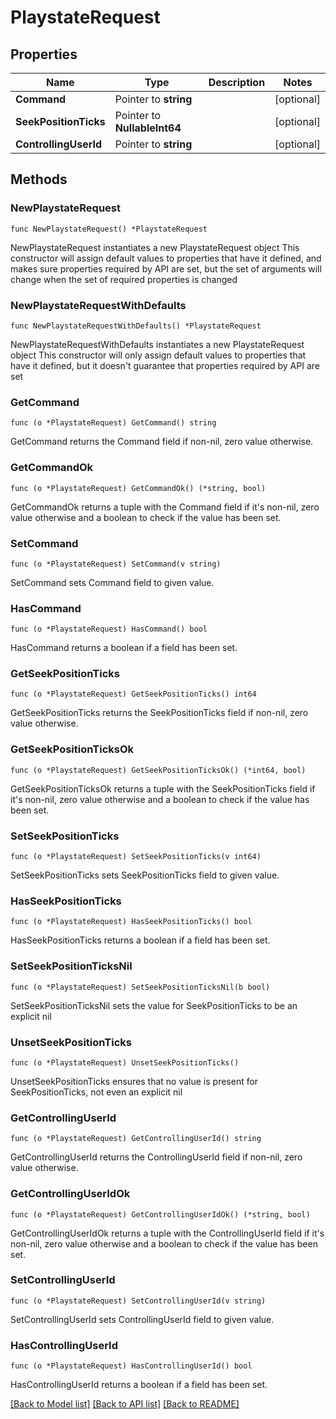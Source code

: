 # PlaystateRequest

## Properties

Name | Type | Description | Notes
------------ | ------------- | ------------- | -------------
**Command** | Pointer to **string** |  | [optional] 
**SeekPositionTicks** | Pointer to **NullableInt64** |  | [optional] 
**ControllingUserId** | Pointer to **string** |  | [optional] 

## Methods

### NewPlaystateRequest

`func NewPlaystateRequest() *PlaystateRequest`

NewPlaystateRequest instantiates a new PlaystateRequest object
This constructor will assign default values to properties that have it defined,
and makes sure properties required by API are set, but the set of arguments
will change when the set of required properties is changed

### NewPlaystateRequestWithDefaults

`func NewPlaystateRequestWithDefaults() *PlaystateRequest`

NewPlaystateRequestWithDefaults instantiates a new PlaystateRequest object
This constructor will only assign default values to properties that have it defined,
but it doesn't guarantee that properties required by API are set

### GetCommand

`func (o *PlaystateRequest) GetCommand() string`

GetCommand returns the Command field if non-nil, zero value otherwise.

### GetCommandOk

`func (o *PlaystateRequest) GetCommandOk() (*string, bool)`

GetCommandOk returns a tuple with the Command field if it's non-nil, zero value otherwise
and a boolean to check if the value has been set.

### SetCommand

`func (o *PlaystateRequest) SetCommand(v string)`

SetCommand sets Command field to given value.

### HasCommand

`func (o *PlaystateRequest) HasCommand() bool`

HasCommand returns a boolean if a field has been set.

### GetSeekPositionTicks

`func (o *PlaystateRequest) GetSeekPositionTicks() int64`

GetSeekPositionTicks returns the SeekPositionTicks field if non-nil, zero value otherwise.

### GetSeekPositionTicksOk

`func (o *PlaystateRequest) GetSeekPositionTicksOk() (*int64, bool)`

GetSeekPositionTicksOk returns a tuple with the SeekPositionTicks field if it's non-nil, zero value otherwise
and a boolean to check if the value has been set.

### SetSeekPositionTicks

`func (o *PlaystateRequest) SetSeekPositionTicks(v int64)`

SetSeekPositionTicks sets SeekPositionTicks field to given value.

### HasSeekPositionTicks

`func (o *PlaystateRequest) HasSeekPositionTicks() bool`

HasSeekPositionTicks returns a boolean if a field has been set.

### SetSeekPositionTicksNil

`func (o *PlaystateRequest) SetSeekPositionTicksNil(b bool)`

 SetSeekPositionTicksNil sets the value for SeekPositionTicks to be an explicit nil

### UnsetSeekPositionTicks
`func (o *PlaystateRequest) UnsetSeekPositionTicks()`

UnsetSeekPositionTicks ensures that no value is present for SeekPositionTicks, not even an explicit nil
### GetControllingUserId

`func (o *PlaystateRequest) GetControllingUserId() string`

GetControllingUserId returns the ControllingUserId field if non-nil, zero value otherwise.

### GetControllingUserIdOk

`func (o *PlaystateRequest) GetControllingUserIdOk() (*string, bool)`

GetControllingUserIdOk returns a tuple with the ControllingUserId field if it's non-nil, zero value otherwise
and a boolean to check if the value has been set.

### SetControllingUserId

`func (o *PlaystateRequest) SetControllingUserId(v string)`

SetControllingUserId sets ControllingUserId field to given value.

### HasControllingUserId

`func (o *PlaystateRequest) HasControllingUserId() bool`

HasControllingUserId returns a boolean if a field has been set.


[[Back to Model list]](../README.md#documentation-for-models) [[Back to API list]](../README.md#documentation-for-api-endpoints) [[Back to README]](../README.md)


